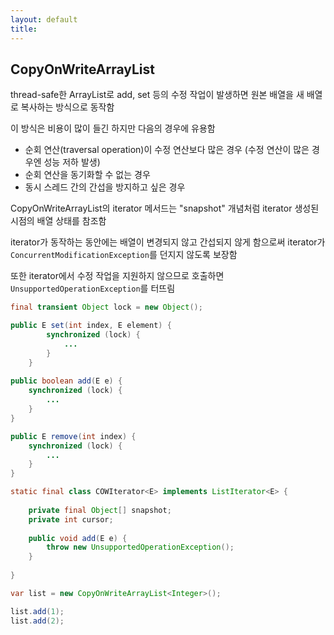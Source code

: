 ```yaml
---
layout: default
title:
---
```


## CopyOnWriteArrayList

thread-safe한 ArrayList로 add, set 등의 수정 작업이 발생하면 원본 배열을 새 배열로 복사하는 방식으로 동작함

이 방식은 비용이 많이 들긴 하지만 다음의 경우에 유용함

- 순회 연산(traversal operation)이 수정 연산보다 많은 경우 (수정 연산이 많은 경우엔 성능 저하 발생)
- 순회 연산을 동기화할 수 없는 경우
- 동시 스레드 간의 간섭을 방지하고 싶은 경우

CopyOnWriteArrayList의 iterator 메서드는 "snapshot" 개념처럼 iterator 생성된 시점의 배열 상태를 참조함

iterator가 동작하는 동안에는 배열이 변경되지 않고 간섭되지 않게 함으로써 iterator가 `ConcurrentModificationException`를 던지지 않도록 보장함

또한 iterator에서 수정 작업을 지원하지 않으므로 호출하면 `UnsupportedOperationException`를 터뜨림

```java
final transient Object lock = new Object();

public E set(int index, E element) {
        synchronized (lock) {
            ...
        }
    }
    
public boolean add(E e) {
    synchronized (lock) {
        ...
    }
}

public E remove(int index) {
    synchronized (lock) {
        ...
    }
}

static final class COWIterator<E> implements ListIterator<E> {
    
    private final Object[] snapshot;
    private int cursor;
    
    public void add(E e) {
        throw new UnsupportedOperationException();
    }
    
}
```

```java
var list = new CopyOnWriteArrayList<Integer>();

list.add(1);
list.add(2);
```